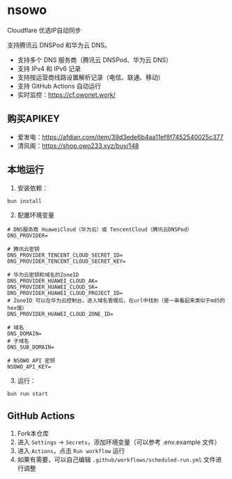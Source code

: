 # nsowo

Cloudflare 优选IP自动同步

支持腾讯云 DNSPod 和华为云 DNS。

- 支持多个 DNS 服务商（腾讯云 DNSPod、华为云 DNS）
- 支持 IPv4 和 IPv6 记录
- 支持按运营商线路设置解析记录（电信、联通、移动）
- 支持 GitHub Actions 自动运行
- 实时监控：https://cf.owonet.work/

## 购买APIKEY

- 爱发电：https://afdian.com/item/39d3ede6b4aa11ef8f7452540025c377
- 清风阁：https://shop.owo233.xyz/buy/148

## 本地运行

1. 安装依赖：

```bash
bun install
```

2. 配置环境变量

```env
# DNS服务商 HuaweiCloud（华为云）或 TencentCloud（腾讯云DNSPod）
DNS_PROVIDER=

# 腾讯云密钥
DNS_PROVIDER_TENCENT_CLOUD_SECRET_ID=
DNS_PROVIDER_TENCENT_CLOUD_SECRET_KEY=

# 华为云密钥和域名的ZoneID
DNS_PROVIDER_HUAWEI_CLOUD_AK=
DNS_PROVIDER_HUAWEI_CLOUD_SK=
DNS_PROVIDER_HUAWEI_CLOUD_PROJECT_ID=
# ZoneID 可以在华为云控制台，进入域名管理后，在url中找到（是一串看起来类似于md5的hex值）
DNS_PROVIDER_HUAWEI_CLOUD_ZONE_ID=

# 域名
DNS_DOMAIN=
# 子域名
DNS_SUB_DOMAIN=

# NSOWO API 密钥
NSOWO_API_KEY=
```

3. 运行：

```bash
bun run start
```

## GitHub Actions
1. Fork本仓库
2. 进入 `Settings` -> `Secrets`，添加环境变量（可以参考 .env.example 文件）
3. 进入 `Actions`，点击 `Run workflow` 运行
4. 如果有需要，可以自己编辑 `.github/workflows/scheduled-run.yml` 文件进行调整
